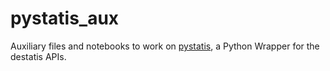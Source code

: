 # pystatis_aux

Auxiliary files and notebooks to work on [pystatis](https://github.com/CorrelAid/pystatis), a Python Wrapper for the destatis APIs.
